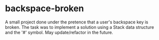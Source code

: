 # backspace-broken
A small project done under the pretence that a user's backspace key is broken.  The task was to implement a solution using a Stack data structure and the '#' symbol.  May update/refactor in the future. 
